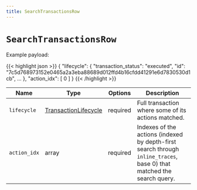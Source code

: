 ```yaml
---
title: SearchTransactionsRow
---
```


# `SearchTransactionsRow`

Example payload:

{{< highlight json >}}
{
  "lifecycle": {
    "transaction_status": "executed",
    "id": "7c5d768973152e0465a2a3eba88689d012ffd4b16cfdd41291e6d7830530d1cb",
    ...
  },
  "action_idx": [
    0
  ]
}
{{< /highlight >}}


Name | Type | Options | Description
-----|------|---------|------------
`lifecycle` | [TransactionLifecycle](#type-TransactionLifecycle) | required | Full transaction where some of its actions matched.
`action_idx` | array<Number> | required | Indexes of the actions (indexed by depth-first search through `inline_traces`, base 0) that matched the search query.
